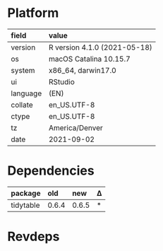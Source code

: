 # Platform

|field    |value                        |
|:--------|:----------------------------|
|version  |R version 4.1.0 (2021-05-18) |
|os       |macOS Catalina 10.15.7       |
|system   |x86_64, darwin17.0           |
|ui       |RStudio                      |
|language |(EN)                         |
|collate  |en_US.UTF-8                  |
|ctype    |en_US.UTF-8                  |
|tz       |America/Denver               |
|date     |2021-09-02                   |

# Dependencies

|package   |old   |new   |Δ  |
|:---------|:-----|:-----|:--|
|tidytable |0.6.4 |0.6.5 |*  |

# Revdeps


